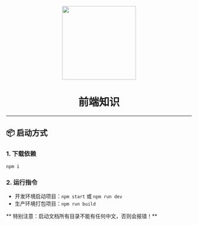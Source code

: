 <div align="center">
  <img width="200" src="http://xxpromise.gitee.io/webpack5-docs/imgs/logo.svg">
  <h1>前端知识</h1>
</div>

---

## 📦️ 启动方式

### 1. 下载依赖

```
npm i
```

### 2. 运行指令

- 开发环境启动项目：`npm start` 或 `npm run dev`
- 生产环境打包项目：`npm run build`

** 特别注意：启动文档所有目录不能有任何中文，否则会报错！**
